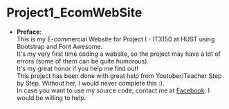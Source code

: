 # Project1_EcomWebSite
- **Preface**:  
  This is my E-commercial Website for Project I - IT3150 at HUST using Bootstrap and Font Awesome.  
  It's my very first time coding a website, so the project may have a lot of errors (some of them can be quite humorous).  
  It's my great honor if you help me find out!  
  This project has been done with great help from Youtuber/Teacher Step by Step. Without her, I would never complete this :).  
  In case you want to use my source code, contact me at [Facebook](https://www.facebook.com/ntabodoiqua2004). I would be willing to help.
